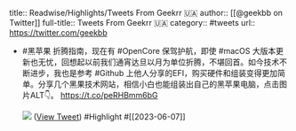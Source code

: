 title:: Readwise/Highlights/Tweets From Geekrr 🇺🇦
author:: [[@geekbb on Twitter]]
full-title:: Tweets From Geekrr 🇺🇦
category:: #tweets
url:: https://twitter.com/geekbb

- #黑苹果 折腾指南，现在有 #OpenCore 保驾护航，即使 #macOS 大版本更新也无忧，回想起以前我们通宵达旦以月为单位折腾，不堪回首。如今技术不断进步，我也是参考 #Github 上他人分享的EFI，购买硬件和组装变得更加简单。分享几个黑果技术网站，相信小白也能组装出自己的黑苹果电脑，点击图片ALT👇。 https://t.co/peRHBmm6bG
  
  ![](https://pbs.twimg.com/media/FwogWcaaMAAqOEp.jpg) ([View Tweet](https://twitter.com/geekbb/status/1660177517129662464)) #Highlight #[[2023-06-07]]
